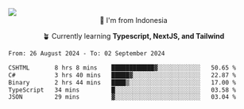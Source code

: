 
<img align = "center" src="https://readme-typing-svg.herokuapp.com?font=Fira+Code&size=25&pause=1000&color=00F713&center=true&vCenter=true&random=false&width=850&height=70&lines=Hi+There+%F0%9F%91%8B%2C+Im+Julian+Caesar;"/>
<br>

<div align = "center">
  📌 I'm from Indonesia
  
  🪴 Currently learning **Typescript, NextJS, and Tailwind**
</div>

<!--START_SECTION:waka-->

```txt
From: 26 August 2024 - To: 02 September 2024

CSHTML       8 hrs 8 mins    ████████████▓░░░░░░░░░░░░   50.65 %
C#           3 hrs 40 mins   █████▓░░░░░░░░░░░░░░░░░░░   22.87 %
Binary       2 hrs 44 mins   ████▒░░░░░░░░░░░░░░░░░░░░   17.00 %
TypeScript   34 mins         █░░░░░░░░░░░░░░░░░░░░░░░░   03.58 %
JSON         29 mins         ▓░░░░░░░░░░░░░░░░░░░░░░░░   03.04 %
```

<!--END_SECTION:waka-->
